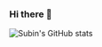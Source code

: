 ### Hi there 👋

<!--
**qlstn9150/qlstn9150** is a ✨ _special_ ✨ repository because its `README.md` (this file) appears on your GitHub profile.

Here are some ideas to get you started:

- 🔭 I’m currently working on ...
- 🌱 I’m currently learning ...
- 👯 I’m looking to collaborate on ...
- 🤔 I’m looking for help with ...
- 💬 Ask me about ...
- 📫 How to reach me: ...
- 😄 Pronouns: ...
- ⚡ Fun fact: ...
-->

![Subin's GitHub stats](https://github-readme-stats.vercel.app/api?username=qlstn9150&show_icons=true&theme=radical)
 
